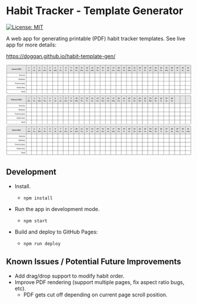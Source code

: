 # Habit Tracker - Template Generator

[![License: MIT](https://img.shields.io/badge/License-MIT-yellow.svg)](https://opensource.org/licenses/MIT)

A web app for generating printable (PDF) habit tracker templates. See live app for more details:

https://doggan.github.io/habit-template-gen/

![Output](output.png)

## Development

- Install.

  - `npm install`

- Run the app in development mode.

  - `npm start`

- Build and deploy to GitHub Pages:

  - `npm run deploy`

## Known Issues / Potential Future Improvements

- Add drag/drop support to modify habit order.
- Improve PDF rendering (support multiple pages, fix aspect ratio bugs, etc).
  - PDF gets cut off depending on current page scroll position.
